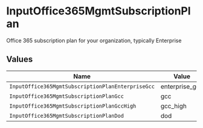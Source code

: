 # InputOffice365MgmtSubscriptionPlan

Office 365 subscription plan for your organization, typically Enterprise


## Values

| Name                                              | Value                                             |
| ------------------------------------------------- | ------------------------------------------------- |
| `InputOffice365MgmtSubscriptionPlanEnterpriseGcc` | enterprise_gcc                                    |
| `InputOffice365MgmtSubscriptionPlanGcc`           | gcc                                               |
| `InputOffice365MgmtSubscriptionPlanGccHigh`       | gcc_high                                          |
| `InputOffice365MgmtSubscriptionPlanDod`           | dod                                               |